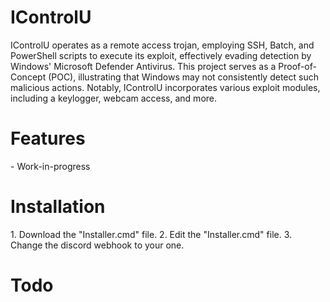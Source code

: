 <h1>IControlU</h1>

IControlU operates as a remote access trojan, employing SSH, Batch, and PowerShell scripts to execute its exploit, effectively evading detection by Windows' Microsoft Defender Antivirus. This project serves as a Proof-of-Concept (POC), illustrating that Windows may not consistently detect such malicious actions. Notably, IControlU incorporates various exploit modules, including a keylogger, webcam access, and more.

<h1>Features</h1>
- Work-in-progress

<h1>Installation</h1>
1. Download the "Installer.cmd" file.
2. Edit the "Installer.cmd" file.
3. Change the discord webhook to your one.

<h1>Todo</h1
